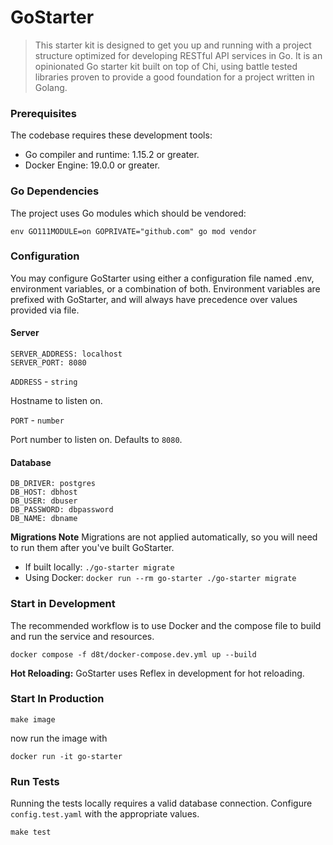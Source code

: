 GoStarter
==========

> This starter kit is designed to get you up and running with a project structure optimized for developing RESTful API services in Go. It is an opinionated Go starter kit built on top of Chi, using battle tested libraries proven to provide a good foundation for a project written in Golang.

### Prerequisites

The codebase requires these development tools:

* Go compiler and runtime: 1.15.2 or greater.
* Docker Engine: 19.0.0 or greater.

### Go Dependencies

The project uses Go modules which should be vendored:

```shell
env GO111MODULE=on GOPRIVATE="github.com" go mod vendor
```

### Configuration

You may configure GoStarter using either a configuration file named .env, environment variables, or a combination of both. Environment variables are prefixed with GoStarter, and will always have precedence over values provided via file.

#### Server
```properties
SERVER_ADDRESS: localhost
SERVER_PORT: 8080
```

`ADDRESS` - `string`

Hostname to listen on.

`PORT` - `number`

Port number to listen on. Defaults to `8080`.

#### Database

```properties
DB_DRIVER: postgres
DB_HOST: dbhost
DB_USER: dbuser
DB_PASSWORD: dbpassword
DB_NAME: dbname
```

**Migrations Note** Migrations are not applied automatically, so you will need to run them after you've built GoStarter.
* If built locally: `./go-starter migrate`
* Using Docker: `docker run --rm go-starter ./go-starter migrate`

### Start in Development

The recommended workflow is to use Docker and the compose file to build and run the service and resources.

```shell
docker compose -f d8t/docker-compose.dev.yml up --build
```

__Hot Reloading:__ GoStarter uses Reflex in development for hot reloading.

### Start In Production

```shell
make image
```

now run the image with
```shell
docker run -it go-starter
```

### Run Tests
Running the tests locally requires a valid database connection. Configure `config.test.yaml` with the appropriate values.

```shell
make test
```